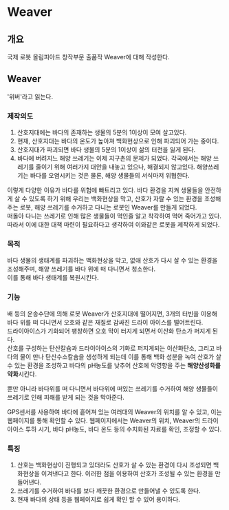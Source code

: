 # Weaver

## 개요
국제 로봇 올림피아드 창작부문 출품작 Weaver에 대해 작성한다.

## Weaver
'위버'라고 읽는다.

### 제작의도

1. 산호지대에는 바다의 존재하는 생물의 5분의 1이상이 모여 살고있다.
2. 현재, 산호지대는 바다의 온도가 높아져 백화현상으로 인해 파괴되어 가는 중이다.
3. 산호지대가 파괴되면 바다 생물의 5분의 1이상이 삶의 터전을 잃게 된다.
4. 바다에 버려지느 해양 쓰레기는 이제 지구촌의 문제가 되었다. 각국에서는 해양 쓰레기를 줄이기 위해 여러가지 대안을 내놓고 있으나, 해결되지 않고있다. 해양쓰레기는 바다를 오염시키는 것은 물론, 해양 생물들의 서식마저 위협한다.

이렇게 다양한 이유가 바다를 위험에 빠트리고 있다. 바다 환경을 지켜 생물들을 안전하게 살 수 있도록 하기 위해 우리는 백화현상을 막고, 산호가 자랄 수 있는 환경을 조성해주는 로봇, 해양 쓰레기를 수거하고 다니는 로봇인 Weaver를 만들게 되었다.<br>
떠돌아 다니는 쓰레기로 인해 많은 생물들이 먹인줄 알고 착각하여 먹어 죽어가고 있다.
따라서 이에 대한 대책 마련이 필요하다고 생각하여 이와같은 로봇을 제작하게 되었다.

### 목적
바다 생물의 생태계를 파괴하는 백화현상을 막고, 없애 산호가 다시 살 수 있는 환경을 조성해주며, 해양 쓰레기를 바다 위에 떠 다니면서 청소한다.<br>
이를 통해 바다 생태계를 복원시킨다.

### 기능
배 등의 운송수단에 의해 로봇 Weaver가 산호지대에 떨어지면, 3개의 터빈을 이용해
바다 위를 떠 다니면서 오호와 같은 재질로 감싸진 드라이 아이스를 떨어트린다.<br>
드라이아이스가 기화되어 팽창하면 오호 막이 터지게 되면서 이산화 탄소가 퍼지게 된다.<br>
산호를 구성하는 탄산칼슘과 드라이아이스의 기화로 퍼지게되는 이산화탄소, 그리고 바다의 물이 만나 탄산수소칼슘을 생성하게 되는데 이를 통해 백화 성분을 녹여 산호가 살 수 있는 환경을 조성하고 바다의 pH농도를 낮추어 산호에 악영향을 주는 **해양산성화를 약화**시킨다.

뿐만 아니라 바다위를 떠 다니면서 바다위에 떠있는 쓰레기를 수거하여 해양 생물들이 쓰레기로 인해 피해를 받게 되는 것을 막아준다.

GPS센서를 사용하여 바다에 흩어져 있는 여러대의 Weaver의 위치를 알 수 있고, 이는 웹페이지를 통해 확인할 수 있다. 웹페이지에서는 Weaver의 위치, Weaver의 드라이아이스 투하 시기, 바다 pH농도, 바다 온도 등의 수치화된 자료를 확인, 조정할 수 있다.


### 특징
1. 산호는 백화현상이 진행되고 있더라도 산호가 살 수 있는 환경이 다시 조성되면 백화현상을 이겨낸다고 한다. 이러한 점을 이용하여 산호가 조성될 수 있는 환경을 만들어낸다.
2. 쓰레기를 수거하여 바다를 보다 깨끗한 환경으로 만들어낼 수 있도록 한다.
3. 현재 바다의 상태 등을 웹페이지로 쉽게 확인 할 수 있어 용이하다.
